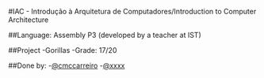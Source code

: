 #IAC - Introdução à Arquitetura de Computadores/Introduction to Computer Architecture

##Language: Assembly P3 (developed by a teacher at IST)

##Project
-Gorillas
-Grade: 17/20

##Done by:
-[@cmccarreiro](https://github.com/cmccarreiro)
-[@xxxx](https://github.com/xxxx)